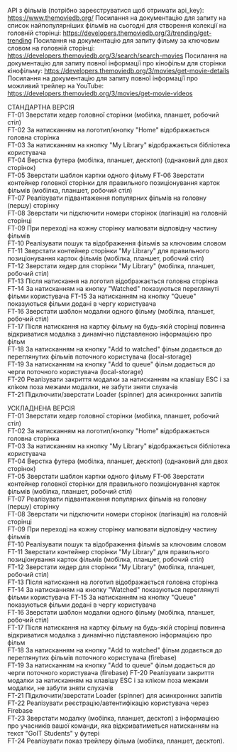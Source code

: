 API з фільмів (потрібно зареєструватися щоб отримати api_key):	 https://www.themoviedb.org/ 
Посилання на документацію для запиту на список найпопулярніших фільмів на сьогодні для створення колекції на головній сторінці:	https://developers.themoviedb.org/3/trending/get-trending
Посилання на документацію для запиту фільму за ключовим словом на головній сторінці:	https://developers.themoviedb.org/3/search/search-movies
Посилання на документацію для запиту повної інформації про кінофільм для сторінки кінофільму:	https://developers.themoviedb.org/3/movies/get-movie-details
Посилання на документацію для запиту повної інформації про можливий трейлер на YouTube:	https://developers.themoviedb.org/3/movies/get-movie-videos
	
СТАНДАРТНА ВЕРСІЯ	
FT-01 Зверстати хедер головної сторінки (мобілка, планшет, робочий стіл)	
FT-02 За натисканням на логотип/кнопку "Home" відображається головна сторінка	
FT-03 За натисканням на кнопку "My Library" відображається бібліотека користувача	
FT-04 Верстка футера (мобілка, планшет, десктоп) (однаковий для двох сторінок)	
FT-05 Зверстати шаблон картки одного фільму	
FT-06 Зверстати контейнер головної сторінки для правильного позиціонування карток фільмів (мобілка, планшет, робочий стіл)	
FT-07 Реалізувати підвантаження популярних фільмів на головну (першу) сторінку	
FT-08 Зверстати чи підключити номери сторінок (пагінація) на головній сторінці	
FT-09 При переході на кожну сторінку малювати відповідну частину фільмів	
FT-10 Реалізувати пошук та відображення фільмів за ключовим словом	
FT-11 Зверстати контейнер сторінки "My Library" для правильного позиціонування карток фільмів (мобілка, планшет, робочий стіл)	
FT-12 Зверстати хедер для сторінки "My Library" (мобілка, планшет, робочий стіл)	
FT-13 Після натискання на логотип відображається головна сторінка	
FT-14 За натисканням на кнопку "Watched" показуються переглянуті фільми користувача	
FT-15 За натисканням на кнопку "Queue" показуються фільми додані в чергу користувача	
FT-16 Зверстати шаблон модалки одного фільму (мобілка, планшет, робочий стіл)	
FT-17 Після натискання на картку фільму на будь-якій сторінці повинна відкриватися модалка з динамічно підставленою інформацією про фільм	
FT-18 За натисканням на кнопку "Add to watched" фільм додається до переглянутих фільмів поточного користувача (local-storage)	
FT-19 За натисканням на кнопку "Add to queue" фільм додається до черги поточного користувача (local-storage)	
FT-20 Реалізувати закриття модалки за натисканням на клавішу ESC і за кліком поза межами модалки, не забути зняти слухачів	
FT-21 Підключити/зверстати Loader (spinner) для асинхронних запитів	
	
УСКЛАДНЕНА ВЕРСІЯ	
FT-01 Зверстати хедер головної сторінки (мобілка, планшет, робочий стіл)	
FT-02 За натисканням на логотип/кнопку "Home" відображається головна сторінка	
FT-03 За натисканням на кнопку "My Library" відображається бібліотека користувача	
FT-04 Верстка футера (мобілка, планшет, десктоп) (однаковий для двох сторінок)	
FT-05 Зверстати шаблон картки одного фільму	
FT-06 Зверстати контейнер головної сторінки для правильного позиціонування карток фільмів (мобілка, планшет, робочий стіл)	
FT-07 Реалізувати підвантаження популярних фільмів на головну (першу) сторінку	
FT-08 Зверстати чи підключити номери сторінок (пагінація) на головній сторінці	
FT-09 При переході на кожну сторінку малювати відповідну частину фільмів	
FT-10 Реалізувати пошук та відображення фільмів за ключовим словом	
FT-11 Зверстати контейнер сторінки "My Library" для правильного позиціонування карток фільмів (мобілка, планшет, робочий стіл)	
FT-12 Зверстати хедер для сторінки "My Library" (мобілка, планшет, робочий стіл)	
FT-13 Після натискання на логотип відображається головна сторінка	
FT-14 За натисканням на кнопку "Watched" показуються переглянуті фільми користувача	
FT-15 За натисканням на кнопку "Queue" показуються фільми додані в чергу користувача	
FT-16 Зверстати шаблон модалки одного фільму (мобілка, планшет, робочий стіл)	
FT-17 Після натискання на картку фільму на будь-якій сторінці повинна відкриватися модалка з динамічно підставленою інформацією про фільм	
FT-18 За натисканням на кнопку "Add to watched" фільм додається до переглянутих фільмів поточного користувача (firebase)	
FT-19 За натисканням на кнопку "Add to queue" фільм додається до черги поточного користувача (firebase)	
FT-20 Реалізувати закриття модалки за натисканням на клавішу ESC і за кліком поза межами модалки, не забути зняти слухачів	
FT-21 Підключити/зверстати Loader (spinner) для асинхронних запитів	
FT-22 Реалізувати реєстрацію/автентифікацію користувача через Firebase	
FT-23 Зверстати модалку (мобілка, планшет, десктоп) з інформацією про учасників вашої команди, яка відкриватиметься натисканням на текст "GoIT Students" у футері	
FT-24 Реалізувати показ трейлеру фільма (мобілка, планшет, десктоп).	
	
	